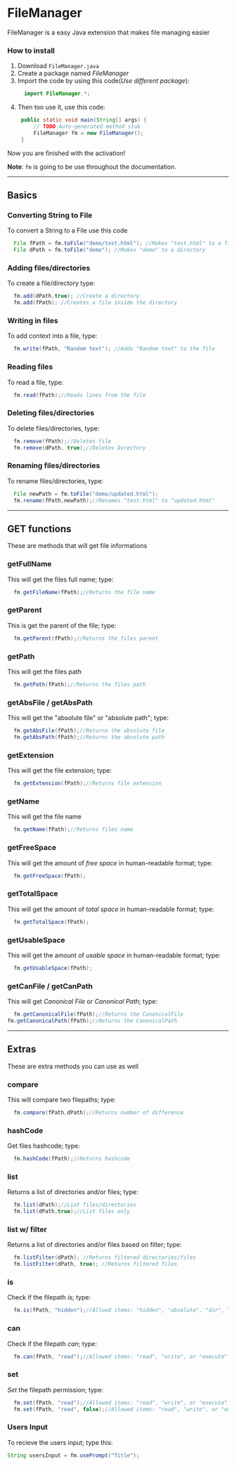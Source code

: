 # FileManager
FileManager is a easy Java extension that makes file managing easier
### How to install
1. Download `FileManager.java`
2. Create a package named _FileManager_
3. Import the code by using this code(_Use different package_):
    ```java
      import FileManager.*;
    ```
4. Then too use it, use this code:
   ```java
    public static void main(String[] args) {
		// TODO Auto-generated method stub
		FileManager fm = new FileManager();
	}
   ```
Now you are finished with the activation! 

**Note**: `fm` is going to be use throughout the documentation.
***
## Basics
### Converting String to File
To convert a String to a File use this code
```java
  File fPath = fm.toFile("demo/test.html"); //Makes "test.html" to a file
  File dPath = fm.toFile("demo"); //Makes "demo" to a directory
```
### Adding files/directories
To create a file/directory type:
```java
  fm.add(dPath,true); //Create a directory
  fm.add(fPath); //Creates a file inside the directory
```
### Writing in files
To add context into a file, type:
```java
  fm.write(fPath, "Random text"); //Adds "Random text" to the file
```
### Reading files
To read a file, type:
```java
  fm.read(fPath);//Reads lines from the file
```
### Deleting files/directories
To delete files/directories, type:
```java
  fm.remove(fPath);//Deletes file
  fm.remove(dPath, true);//Deletes Directory
```
### Renaming files/directories
To rename files/directories, type:
```java
  File newPath = fm.toFile("demo/updated.html");
  fm.rename(fPath,newPath);//Renames "test.html" to "updated.html"
```
***
## GET functions
These are methods that will get file informations

### getFullName
This will get the files full name; type:
```java
  fm.getFileName(fPath);//Returns the file name
```
### getParent
This is get the parent of the file; type:
```java
  fm.getParent(fPath);//Returns the files parent
```
### getPath
This will get the files path
```java
  fm.getPath(fPath);//Returns the files path
```
### getAbsFile / getAbsPath
This will get the "absolute file" or "absolute path"; type:
```java
  fm.getAbsFile(fPath);//Returns the absolute file
  fm.getAbsPath(fPath);//Returns the absolute path
```
### getExtension
This will get the file extension; type:
```java
  fm.getExtension(fPath);//Returns file extension
```
### getName
This will get the file name
```java
  fm.getName(fPath);//Returns files name
```
### getFreeSpace
This will get the amount of _free space_ in human-readable format; type:
```java
  fm.getFreeSpace(fPath);
```
### getTotalSpace
This will get the amount of _total space_ in human-readable format; type:
```java
  fm.getTotalSpace(fPath);
```
### getUsableSpace
This will get the amount of _usable space_ in human-readable format; type:
```java
  fm.getUsableSpace(fPath);
```
### getCanFile / getCanPath
This will get _Canonical File_ or _Canonical Path_; type:
```java
  fm.getCanonicalFile(fPath);//Returns the CanonicalFile
fm.getCanonicalPath(fPath);//Returns the CanonicalPath
```
***
## Extras
These are extra methods you can use as well

### compare
This will compare two filepaths; type:
```java
  fm.compare(fPath,dPath);//Returns number of difference
```
### hashCode
Get files hashcode; type:
```java
  fm.hashCode(fPath);//Returns hashcode
```
### list
Returns a list of directories and/or files; type:
```java
  fm.list(dPath);//List files/directories
  fm.list(dPath,true);//List files only
```
### list w/ filter
Returns a list of directories and/or files based on filter; type:
```java
  fm.listFilter(dPath); //Returns filtered directories/files
  fm.listFilter(dPath, true); //Returns filtered files
```
### is
Check if the filepath _is_; type:
```java
  fm.is(fPath, "hidden");//Alloed items: "hidden", "absolute", "dir", "file", "exists"
```
### can
Check if the filepath _can_; type:
```java
  fm.can(fPath, "read");//Allowed items: "read", "write", or "execute"
```
### set
_Set_ the filepath permission; type:
```java
  fm.set(fPath, "read");//Allowed items: "read", "write", or "execute"
  fm.set(fPath, "read", false);//Allowed items: "read", "write", or "execute"
```
### Users Input
To recieve the users input; type this:
```java
String usersInput = fm.usePrompt("Title");
```
